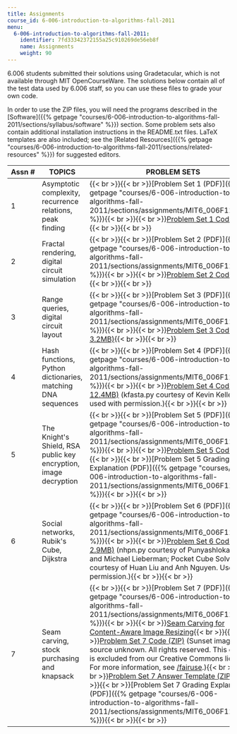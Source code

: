 ```yaml
---
title: Assignments
course_id: 6-006-introduction-to-algorithms-fall-2011
menu:
  6-006-introduction-to-algorithms-fall-2011:
    identifier: 7fd33342372155a25c910269de56eb8f
    name: Assignments
    weight: 90
---
```

6.006 students submitted their solutions using Gradetacular, which is not available through MIT OpenCourseWare. The solutions below contain all of the test data used by 6.006 staff, so you can use these files to grade your own code.

In order to use the ZIP files, you will need the programs described in the [Software]({{% getpage "courses/6-006-introduction-to-algorithms-fall-2011/sections/syllabus/software" %}}) section. Some problem sets also contain additional installation instructions in the README.txt files. LaTeX templates are also included; see the [Related Resources]({{% getpage "courses/6-006-introduction-to-algorithms-fall-2011/sections/related-resources" %}}) for suggested editors.

| Assn # | TOPICS | PROBLEM SETS | SOLUTIONS |
| --- | --- | --- | --- |
| 1 | Asymptotic complexity, recurrence relations, peak finding | {{< br >}}{{< br >}}[Problem Set 1 (PDF)]({{% getpage "courses/6-006-introduction-to-algorithms-fall-2011/sections/assignments/MIT6_006F11_ps1" %}}){{< br >}}{{< br >}}[Problem Set 1 Code (ZIP)](https://open-learning-course-data-ci.s3.amazonaws.com/6-006-introduction-to-algorithms-fall-2011/fcacd9bff1a8c6459253fb4aa0913fbe_ps1.zip){{< br >}}{{< br >}} | [Problem Set 1 Solutions (PDF)]({{% getpage "courses/6-006-introduction-to-algorithms-fall-2011/sections/assignments/MIT6_006F11_ps1_sol" %}}) |
| 2 | Fractal rendering, digital circuit simulation | {{< br >}}{{< br >}}[Problem Set 2 (PDF)]({{% getpage "courses/6-006-introduction-to-algorithms-fall-2011/sections/assignments/MIT6_006F11_ps2" %}}){{< br >}}{{< br >}}[Problem Set 2 Code (ZIP)](https://open-learning-course-data-ci.s3.amazonaws.com/6-006-introduction-to-algorithms-fall-2011/835105d6027601e666dd3623e2c0a074_ps2.zip){{< br >}}{{< br >}} | {{< br >}}{{< br >}}[Problem Set 2 Solutions (PDF)]({{% getpage "courses/6-006-introduction-to-algorithms-fall-2011/sections/assignments/MIT6_006F11_ps2_sol" %}}){{< br >}}{{< br >}}[Problem Set 2 Code Solutions (ZIP - 7.7MB)](https://open-learning-course-data-ci.s3.amazonaws.com/6-006-introduction-to-algorithms-fall-2011/284978c1fc754cbf74d2c8a4d50ce85a_ps2_code_sol.zip){{< br >}}{{< br >}} |
| 3 | Range queries, digital circuit layout | {{< br >}}{{< br >}}[Problem Set 3 (PDF)]({{% getpage "courses/6-006-introduction-to-algorithms-fall-2011/sections/assignments/MIT6_006F11_ps3" %}}){{< br >}}{{< br >}}[Problem Set 3 Code (ZIP - 3.2MB)](https://open-learning-course-data-ci.s3.amazonaws.com/6-006-introduction-to-algorithms-fall-2011/0dc60fc1649a5b0ab2ae5cfdadf887b3_ps3.zip){{< br >}}{{< br >}} | {{< br >}}{{< br >}}[Problem Set 3 Solutions (PDF)]({{% getpage "courses/6-006-introduction-to-algorithms-fall-2011/sections/assignments/MIT6_006F11_ps3_sol" %}}){{< br >}}{{< br >}}[Problem Set 3 Code Solutions (ZIP - 15.7MB)](/ans7870/6/6.006/f11/ps3_code_sol.zip){{< br >}}{{< br >}} |
| 4 | Hash functions, Python dictionaries, matching DNA sequences | {{< br >}}{{< br >}}[Problem Set 4 (PDF)]({{% getpage "courses/6-006-introduction-to-algorithms-fall-2011/sections/assignments/MIT6_006F11_ps4" %}}){{< br >}}{{< br >}}[Problem Set 4 Code (GZ - 12.4MB)](/ans7870/6/6.006/f11/ps4.tar.gz) (kfasta.py courtesy of Kevin Kelley, and used with permission.){{< br >}}{{< br >}} | {{< br >}}{{< br >}}[Problem Set 4 Solutions (PDF)]({{% getpage "courses/6-006-introduction-to-algorithms-fall-2011/sections/assignments/MIT6_006F11_ps4_sol" %}}){{< br >}}{{< br >}}[Problem Set 4 Code Solutions (ZIP)](https://open-learning-course-data-ci.s3.amazonaws.com/6-006-introduction-to-algorithms-fall-2011/b9eb06d3594799062eaf2226dfe58c8b_ps4_code_sol.zip){{< br >}}{{< br >}} |
| 5 | The Knight's Shield, RSA public key encryption, image decryption | {{< br >}}{{< br >}}[Problem Set 5 (PDF)]({{% getpage "courses/6-006-introduction-to-algorithms-fall-2011/sections/assignments/MIT6_006F11_ps5" %}}){{< br >}}{{< br >}}[Problem Set 5 Code (ZIP)](https://open-learning-course-data-ci.s3.amazonaws.com/6-006-introduction-to-algorithms-fall-2011/afa05c10244f8685f1986b282f240679_ps5.zip){{< br >}}{{< br >}}[Problem Set 5 Grading Explanation (PDF)]({{% getpage "courses/6-006-introduction-to-algorithms-fall-2011/sections/assignments/MIT6_006F11_ps5e" %}}){{< br >}}{{< br >}} | {{< br >}}{{< br >}}[Problem Set 5 Solutions (PDF)]({{% getpage "courses/6-006-introduction-to-algorithms-fall-2011/sections/assignments/MIT6_006F11_ps5_sol" %}}){{< br >}}{{< br >}}[Problem Set 5 Code Solutions (ZIP)](https://open-learning-course-data-ci.s3.amazonaws.com/6-006-introduction-to-algorithms-fall-2011/774a3abbceef19617f8406d493e81da2_ps5_code_sol.zip){{< br >}}{{< br >}} |
| 6 | Social networks, Rubik's Cube, Dijkstra | {{< br >}}{{< br >}}[Problem Set 6 (PDF)]({{% getpage "courses/6-006-introduction-to-algorithms-fall-2011/sections/assignments/MIT6_006F11_ps6" %}}){{< br >}}{{< br >}}[Problem Set 6 Code (ZIP - 2.9MB)](https://open-learning-course-data-ci.s3.amazonaws.com/6-006-introduction-to-algorithms-fall-2011/eed3a80124ba4780cb8fb62c35bd09c6_ps6.zip) (nhpn.py courtesy of Punyashloka Biswal and Michael Lieberman; Pocket Cube Solver courtesy of Huan Liu and Anh Nguyen. Used with permission.){{< br >}}{{< br >}} | {{< br >}}{{< br >}}[Problem Set 6 Solutions (PDF)]({{% getpage "courses/6-006-introduction-to-algorithms-fall-2011/sections/assignments/MIT6_006F11_ps6_sol" %}}){{< br >}}{{< br >}}[Problem Set 6 Code Solutions (ZIP)](https://open-learning-course-data-ci.s3.amazonaws.com/6-006-introduction-to-algorithms-fall-2011/b8329d5cb36ebc9cb90d23d2d4039148_ps6_code_sol.zip){{< br >}}{{< br >}} |
| 7 | Seam carving, stock purchasing and knapsack | {{< br >}}{{< br >}}[Problem Set 7 (PDF)]({{% getpage "courses/6-006-introduction-to-algorithms-fall-2011/sections/assignments/MIT6_006F11_ps7" %}}){{< br >}}{{< br >}}[Seam Carving for Content-Aware Image Resizing](https://dx.doi.org/10.1145/1276377.1276390){{< br >}}{{< br >}}[Problem Set 7 Code (ZIP)](https://open-learning-course-data-ci.s3.amazonaws.com/6-006-introduction-to-algorithms-fall-2011/f0278f960f6302f616ffc7b7432f778b_ps7_code.zip) (Sunset image © source unknown. All rights reserved. This content is excluded from our Creative Commons license. For more information, see [/fairuse](/fairuse).){{< br >}}{{< br >}}[Problem Set 7 Answer Template (ZIP)](https://open-learning-course-data-ci.s3.amazonaws.com/6-006-introduction-to-algorithms-fall-2011/d4e850fcb9d9ce5ce3c8de1b5d5f9aa3_ps7_writeup.zip){{< br >}}{{< br >}}[Problem Set 7 Grading Explanation (PDF)]({{% getpage "courses/6-006-introduction-to-algorithms-fall-2011/sections/assignments/MIT6_006F11_ps7e" %}}){{< br >}}{{< br >}} | {{< br >}}{{< br >}}[Problem Set 7 Solutions (PDF)]({{% getpage "courses/6-006-introduction-to-algorithms-fall-2011/sections/assignments/MIT6_006F11_ps7_sol" %}}){{< br >}}{{< br >}}[Problem Set 7 Code Solutions (ZIP)](https://open-learning-course-data-ci.s3.amazonaws.com/6-006-introduction-to-algorithms-fall-2011/7256cbe82e3eae61aba43705d7bfeba5_ps7_sol.zip){{< br >}}{{< br >}}